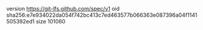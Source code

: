 version https://git-lfs.github.com/spec/v1
oid sha256:e7e934022da054f742bc413c7ed463577b066363e087396a04f1141505392ed1
size 101060
